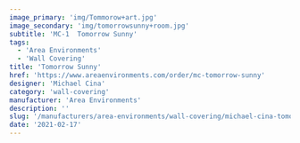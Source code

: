 ```yaml
---
image_primary: 'img/Tommorow+art.jpg'
image_secondary: 'img/tomorrowsunny+room.jpg'
subtitle: 'MC-1  Tomorrow Sunny'
tags:
  - 'Area Environments'
  - 'Wall Covering'
title: 'Tomorrow Sunny'
href: 'https://www.areaenvironments.com/order/mc-tomorrow-sunny'
designer: 'Michael Cina'
category: 'wall-covering'
manufacturer: 'Area Environments'
description: ''
slug: '/manufacturers/area-environments/wall-covering/michael-cina-tomorrow-sunny'
date: '2021-02-17'
---
```

